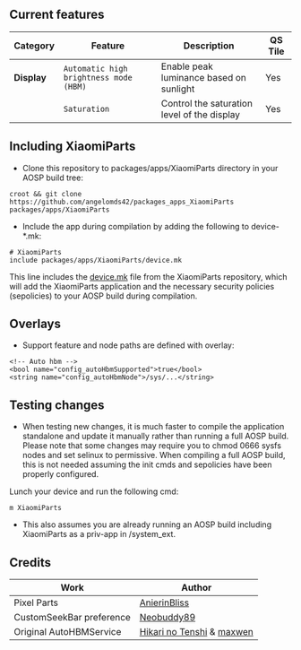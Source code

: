 ## Current features

| Category | Feature | Description | QS Tile |
| --- | --- | --- | --- |
| **Display** | `Automatic high brightness mode (HBM)` | Enable peak luminance based on sunlight | Yes |
|  | `Saturation` | Control the saturation level of the display | Yes |

## Including XiaomiParts

- Clone this repository to packages/apps/XiaomiParts directory in your AOSP build tree:

```
croot && git clone https://github.com/angelomds42/packages_apps_XiaomiParts packages/apps/XiaomiParts
```

- Include the app during compilation by adding the following to device-*.mk:

```
# XiaomiParts
include packages/apps/XiaomiParts/device.mk
```

This line includes the [device.mk](https://github.com/angelomds42/packages_apps_XiaomiParts/blob/fifteen/device.mk) file from the XiaomiParts repository, which will add the XiaomiParts application and the necessary security policies (sepolicies) to your AOSP build during compilation.

## Overlays
- Support feature and node paths are defined with overlay:

```
<!-- Auto hbm -->
<bool name="config_autoHbmSupported">true</bool>
<string name="config_autoHbmNode">/sys/...</string>
```

## Testing changes

- When testing new changes, it is much faster to compile the application standalone and update it manually rather than running a full AOSP build. Please note that some changes may require you to chmod 0666 sysfs nodes and set selinux to permissive. When compiling a full AOSP build, this is not needed assuming the init cmds and sepolicies have been properly configured.

Lunch your device and run the following cmd:

```
m XiaomiParts
```
- This also assumes you are already running an AOSP build including XiaomiParts as a priv-app in /system_ext.

## Credits

| Work                                                        | Author                                                                      |
| ----------------------------------------------------------- | --------------------------------------------------------------------------- |
| Pixel Parts                                                 | [AnierinBliss](https://github.com/Anierinbliss)                             |
| CustomSeekBar preference                                    | [Neobuddy89](https://forum.xda-developers.com/m/neobuddy89.3795148/)        |
| Original AutoHBMService                                     | [Hikari no Tenshi](https://forum.xda-developers.com/m/hikari-no-tenshi.4337348/) & [maxwen](https://forum.xda-developers.com/m/maxwen.4683552/) |
